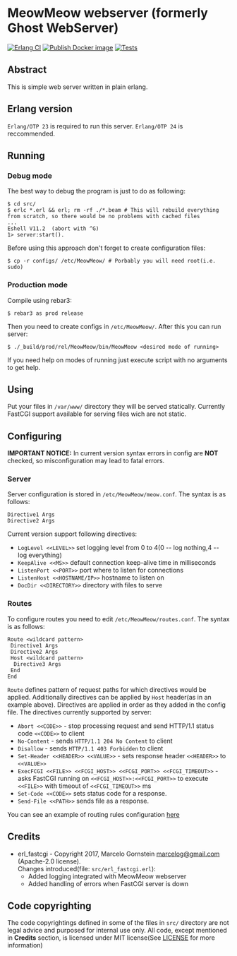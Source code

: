 # MeowMeow webserver (formerly Ghost WebServer)
[![Erlang CI](https://github.com/Andrewerr/MeowMeow/actions/workflows/erlang.yml/badge.svg)](https://github.com/Andrewerr/MeowMeow/actions/workflows/erlang.yml)
[![Publish Docker image](https://github.com/Andrewerr/MeowMeow/actions/workflows/docker.yml/badge.svg)](https://github.com/Andrewerr/MeowMeow/actions/workflows/docker.yml)
[![Tests](https://github.com/Andrewerr/MeowMeow/actions/workflows/test.yml/badge.svg)](https://github.com/Andrewerr/MeowMeow/actions/workflows/test.yml)
## Abstract
This is simple web server written in plain erlang.
## Erlang version
`Erlang/OTP 23` is required to run this server. `Erlang/OTP 24` is reccommended.
## Running
### Debug mode
The best way to debug the program is just to do as following:
```
$ cd src/
$ erlc *.erl && erl; rm -rf ./*.beam # This will rebuild everything from scratch, so there would be no problems with cached files
...
Eshell V11.2  (abort with ^G)
1> server:start().
```
Before using this approach don't forget to create configuration files:
```
$ cp -r configs/ /etc/MeowMeow/ # Porbably you will need root(i.e. sudo)
```
### Production mode 
Compile using rebar3:
```
$ rebar3 as prod release
```
Then you need to create configs in `/etc/MeowMeow/`. After this you can run server:
```
$ ./_build/prod/rel/MeowMeow/bin/MeowMeow <desired mode of running>
```
If you need help on modes of running just execute script with no arguments to get help. 

## Using
Put your files in `/var/www/` directory they will be served statically. Currently FastCGI support available for serving files wich are not static.
## Configuring

**IMPORTANT NOTICE:** In current version syntax errors in config are **NOT** checked, so misconfiguration may lead to fatal errors.

### Server
Server configuration is stored in `/etc/MeowMeow/meow.conf`. The syntax is as follows:
```
Directive1 Args
Directive2 Args
```
Current version support following directives:
* `LogLevel <<LEVEL>>` set logging level from 0 to 4(0 -- log nothing,4 -- log everything)
* `KeepAlive <<MS>>` default connection keep-alive time in milliseconds
* `ListenPort <<PORT>>` port where to listen for connections
* `ListenHost <<HOSTNAME/IP>>` hostname to listen on
* `DocDir <<DIRECTORY>>` directory with files to serve  
### Routes
To configure routes you need to edit `/etc/MeowMeow/routes.conf`. The syntax is as follows:
```
Route <wildcard pattern> 
 Directive1 Args 
 Directive2 Args
 Host <wildcard pattern>
  Directive3 Args
 End
End
```
`Route` defines pattern of request paths for which directives would be applied. Additionally directives can be applied by `Host` header(as in an example above). Directives are applied in order as they added in the config file.
The directives currently supported by server:
* `Abort <<CODE>>` - stop processing request and send HTTP/1.1 status code `<<CODE>>` to client
* `No-Content` - sends `HTTP/1.1 204 No Content` to client
* `Disallow` - sends `HTTP/1.1 403 Forbidden` to client
* `Set-Header <<HEADER>> <<VALUE>>` - sets response header `<<HEADER>>` to `<<VALUE>>`
* `ExecFCGI <<FILE>> <<FCGI_HOST>> <<FCGI_PORT>> <<FCGI_TIMEOUT>>` - asks FastCGI running on `<<FCGI_HOST>>:<<FCGI_PORT>>` to execute `<<FILE>>` with timeout of `<<FCGI_TIMEOUT>>` ms
* `Set-Code <<CODE>>` sets status code for a response.
* `Send-File <<PATH>>` sends file as a response.

You can see an example of routing rules configuration [here](https://github.com/Andrewerr/MeowMeow/blob/master/tests/config/routes.conf)
## Credits 
* erl_fastcgi - Copyright 2017, Marcelo Gornstein <marcelog@gmail.com> (Apache-2.0 license).<br> Changes introduced(file: `src/erl_fastcgi.erl`):
  * Added logging integrated with MeowMeow webserver
  * Added handling of errors when FastCGI server is down
## Code copyrighting
The code copyrightings defined in some of the files in `src/` directory are not legal advice and purposed for internal use only. 
All code, except mentioned in **Credits** section, is licensed under MIT license(See [LICENSE](LICENSE) for more information)

